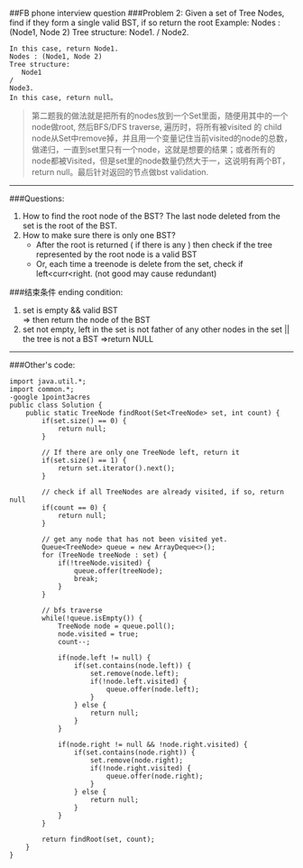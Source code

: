 ##FB phone interview question
###Problem 2: Given a set of Tree Nodes, find if they form a single valid BST, if so return the root
    Example: 
    Nodes : (Node1, Node 2)
    Tree structure:
       Node1. 
    /
    Node2.
    
    In this case, return Node1.
    Nodes : (Node1, Node 2)
    Tree structure:
       Node1
    /
    Node3. 
    In this case, return null。

> 第二题我的做法就是把所有的nodes放到一个Set里面，随便用其中的一个node做root, 然后BFS/DFS traverse, 遍历时，将所有被visited 的 child node从Set中remove掉，并且用一个变量记住当前visited的node的总数，做递归，一直到set里只有一个node，这就是想要的结果；或者所有的node都被Visited，但是set里的node数量仍然大于一，这说明有两个BT， return null。最后针对返回的节点做bst validation.

---

###Questions:
1. How to find the root node of the BST?
    The last node deleted from the set is the root of the BST.
2. How to make sure there is only one BST?
    - After the root is returned ( if there is any ) then check if the tree represented by the root node is a valid BST
    - Or, each time a treenode is delete from the set, check if left<curr<right. (not good may cause redundant)


###结束条件 ending condition:
1. set is empty && valid BST   
    => then return the node of the BST
2. set not empty, left in the set is not father of any other nodes in the set  ||  the tree is not a BST
    =>return NULL
    
---
###Other's code:
    
    import java.util.*;
    import common.*;
    -google 1point3acres
    public class Solution {
        public static TreeNode findRoot(Set<TreeNode> set, int count) {
            if(set.size() == 0) {
                return null;
            }
    
            // If there are only one TreeNode left, return it
            if(set.size() == 1) {
                return set.iterator().next();
            }
    
            // check if all TreeNodes are already visited, if so, return null
            if(count == 0) {
                return null;
            }
    
            // get any node that has not been visited yet. 
            Queue<TreeNode> queue = new ArrayDeque<>();
            for (TreeNode treeNode : set) {
                if(!treeNode.visited) {
                    queue.offer(treeNode);
                    break;
                }
            }
            
            // bfs traverse
            while(!queue.isEmpty()) {
                TreeNode node = queue.poll();
                node.visited = true;
                count--;
    
                if(node.left != null) { 
                    if(set.contains(node.left)) {
                        set.remove(node.left);
                        if(!node.left.visited) {
                            queue.offer(node.left);
                        }
                    } else {
                        return null;
                    }
                }
    
                if(node.right != null && !node.right.visited) {
                    if(set.contains(node.right)) {
                        set.remove(node.right);
                        if(!node.right.visited) {
                            queue.offer(node.right);
                        }
                    } else {
                        return null;
                    }
                }
            }
    
            return findRoot(set, count);
        }
    }
